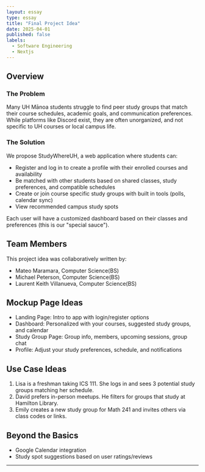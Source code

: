 ```yaml
---
layout: essay
type: essay
title: "Final Project Idea"
date: 2025-04-01
published: false
labels:
  - Software Engineering
  - Nextjs
---
```


## Overview

### The Problem
Many UH Mānoa students struggle to find peer study groups that match their course schedules, academic goals, and communication preferences. While platforms like Discord exist, they are often unorganized, and not specific to UH courses or local campus life.

### The Solution
We propose StudyWhereUH, a web application where students can:
- Register and log in to create a profile with their enrolled courses and availability
- Be matched with other students based on shared classes, study preferences, and compatible schedules
- Create or join course specific study groups with built in tools (polls, calendar sync)
- View recommended campus study spots

Each user will have a customized dashboard based on their classes and preferences (this is our "special sauce").

## Team Members
This project idea was collaboratively written by:
- Mateo Maramara, Computer Science(BS)
- Michael Peterson, Computer Science(BS)
- Laurent Keith Villanueva, Computer Science(BS)

## Mockup Page Ideas
- Landing Page: Intro to app with login/register options
- Dashboard: Personalized with your courses, suggested study groups, and calendar
- Study Group Page: Group info, members, upcoming sessions, group chat
- Profile: Adjust your study preferences, schedule, and notifications

## Use Case Ideas
1. Lisa is a freshman taking ICS 111. She logs in and sees 3 potential study groups matching her schedule.
2. David prefers in-person meetups. He filters for groups that study at Hamilton Library.
3. Emily creates a new study group for Math 241 and invites others via class codes or links.

## Beyond the Basics
- Google Calendar integration
- Study spot suggestions based on user ratings/reviews

---

